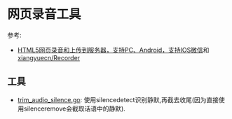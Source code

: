 # 网页录音工具
参考:
- [HTML5网页录音和上传到服务器，支持PC、Android，支持IOS微信](https://www.tuicool.com/articles/BvuA3aN)和[xiangyuecn/Recorder](https://github.com/xiangyuecn/Recorder)

## 工具
- [trim_audio_silence.go](trim_audio_silence.go): 使用silencedetect识别静默,再截去收尾(因为直接使用silenceremove会截取话语中的静默).